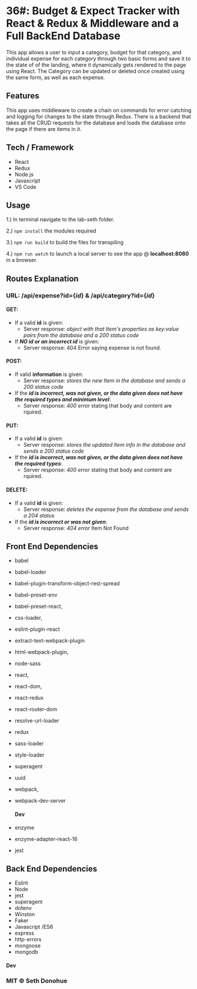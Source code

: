 # 36#: Budget & Expect Tracker with React & Redux & Middleware and a Full BackEnd Database
This app allows a user to input a category, budget for that category, and individual expense for each category through two basic forms and save it to the state of of the landing, where it dynamically gets rendered to the page using React. The Category can be updated or deleted once created using the same form, as well as each expense.

## Features
This app uses middleware to create a chain on commands for error catching and logging for changes to the state through Redux.
There is a backend that takes all the CRUD requests for the database and loads the database onto the page if there are items in it.

## Tech / Framework
- React
- Redux
- Node.js
- Javascript
- VS Code

## Usage
1.) In terminal navigate to the lab-seth folder.

2.) ```npm install``` the modules required

3.) ```npm run build``` to build the files for transpiling

4.) ```npm run watch``` to launch a local server to see the app @ **localhost:8080** in a browser.


## Routes Explanation

### URL: /api/expense?id={**_id_**}  & /api/category?id={**_id_**}

#### GET: 
  - If a valid **id** is given:
    - Server response: _object with that Item's properties as key:value pairs from the database and a 200 status code_
  - If **_NO id or an incorrect id_** is given:
    - Server response: 404 Error saying expense is not found.
#### POST: 
  - If valid **information** is given:
    - Server response: _stores the new Item in the database and sends a 200 status code_
  - If the **_id is incorrect, was not given, or the data given does not have the required types and minimum level_**:
    - Server response: _400 error_ stating that body and content are rquired.
#### PUT: 
  - If a valid **id** is given:
    - Server response: _stores the updated Item info in the database and sends a 200 status code_
  - If the **_id is incorrect, was not given, or the data given does not have the required types_**:
    - Server response: _400 error_ stating that body and content are rquired.
#### DELETE: 
  - If a valid **id** is given:
    - Server response: _deletes the expense from the database and sends a 204 status_
  - If the **_id is incorrect or was not given_**:
    - Server response: _404 error_ Item Not Found




## Front End Dependencies

- babel
- babel-loader
- babel-plugin-transform-object-rest-spread
- babel-preset-env
- babel-preset-react,
- css-loader,
- eslint-plugin-react
- extract-text-webpack-plugin
- html-webpack-plugin,
- node-sass
- react,
- react-dom,
- react-redux
- react-router-dom
- resolve-url-loader
- redux
- sass-loader
- style-loader
- superagent
- uuid
- webpack,
- webpack-dev-server
  
  #### Dev
- enzyme
- enzyme-adapter-react-16
- jest

## Back End Dependencies
- Eslint
- Node
- jest
- superagent
- dotenv
- Winston
- Faker
- Javascript /ES6
- express
- http-errors
- mongoose
- mongodb

#### Dev



### MIT © Seth Donohue